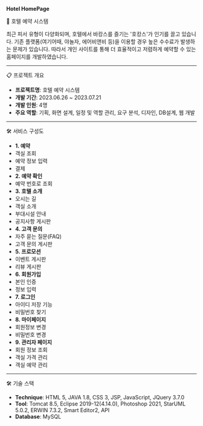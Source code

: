 **Hotel HomePage**

🏨 호텔 예약 시스템

최근 피서 유형이 다양화되며, 호텔에서 바캉스를 즐기는 '호캉스'가 인기를 끌고 있습니다.
기존 플랫폼(여기어때, 야놀자, 에어비앤비 등)을 이용할 경우 높은 수수료가 발생하는 문제가 있습니다.
따라서 개인 사이트를 통해 더 효율적이고 저렴하게 예약할 수 있는 홈페이지를 개발하였습니다.

---

📋 프로젝트 개요

- **프로젝트명**: 호텔 예약 시스템  
- **개발 기간**: 2023.06.26 ~ 2023.07.21 
- **개발 인원**: 4명
- **주요 역할**: 기획, 화면 설계, 일정 및 역할 관리, 요구 분석, 디자인, DB설계, 웹 개발

---

🛠️ 서비스 구성도

- **1. 예약**
- 객실 조회
- 예약 정보 입력
- 결제
- **2. 예약 확인**
- 예약 번호로 조회
- **3. 호텔 소개**
- 오시는 길
- 객실 소개
- 부대시설 안내
- 공지사항 게시판
- **4. 고객 문의**
- 자주 묻는 질문(FAQ)
- 고객 문의 게시판
- **5. 프로모션**
- 이벤트 게시판
- 리뷰 게시판
- **6. 회원가입**
- 본인 인증
- 정보 입력
- **7. 로그인**
- 아이디 저장 기능
- 비밀번호 찾기
- **8. 마이페이지**
- 회원정보 변경
- 비밀번호 변경
- **9. 관리자 페이지**
- 회원 정보 조회
- 객실 가격 관리
- 객실 예약 관리

---

🛠️ 기술 스택

- **Technique**: HTML 5, JAVA 1.8, CSS 3, JSP, JavaScript, JQuery 3.7.0
- **Tool**: Tomcat 8.5, Eclipse 2019-12(4.14.0), Photoshop 2021, StarUML 5.0.2, ERWIN 7.3.2, Smart Editor2, API
- **Database**: MySQL

